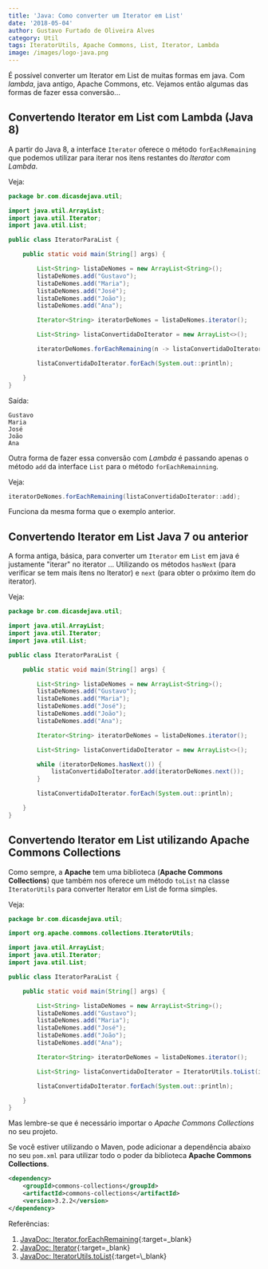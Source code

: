 ```yaml
---
title: 'Java: Como converter um Iterator em List'
date: '2018-05-04'
author: Gustavo Furtado de Oliveira Alves
category: Util
tags: IteratorUtils, Apache Commons, List, Iterator, Lambda
image: /images/logo-java.png
---
```


É possível converter um Iterator em List de muitas formas em java. Com _lambda_, java antigo, Apache Commons, etc.
Vejamos então algumas das formas de fazer essa conversão...

## Convertendo Iterator em List com Lambda (Java 8)

A partir do Java 8, a interface ```Iterator``` oferece o método ```forEachRemaining```
que podemos utilizar para iterar nos itens restantes do _Iterator_ com _Lambda_.

Veja:

```java
package br.com.dicasdejava.util;

import java.util.ArrayList;
import java.util.Iterator;
import java.util.List;

public class IteratorParaList {

    public static void main(String[] args) {

    	List<String> listaDeNomes = new ArrayList<String>();
    	listaDeNomes.add("Gustavo");
    	listaDeNomes.add("Maria");
    	listaDeNomes.add("José");
    	listaDeNomes.add("João");
    	listaDeNomes.add("Ana");

    	Iterator<String> iteratorDeNomes = listaDeNomes.iterator();

		List<String> listaConvertidaDoIterator = new ArrayList<>();

		iteratorDeNomes.forEachRemaining(n -> listaConvertidaDoIterator.add(n));

		listaConvertidaDoIterator.forEach(System.out::println);

    }
}

```

Saída:
```
Gustavo
Maria
José
João
Ana
```

Outra forma de fazer essa conversão com _Lambda_ é passando apenas o método ```add```
da interface ```List``` para o método ```forEachRemainning```.

Veja:

```java
iteratorDeNomes.forEachRemaining(listaConvertidaDoIterator::add);
```

Funciona da mesma forma que o exemplo anterior.

## Convertendo Iterator em List Java 7 ou anterior

A forma antiga, básica, para converter um ```Iterator``` em ```List``` em java
é justamente "iterar" no iterator ...
Utilizando os métodos ```hasNext``` (para verificar se tem mais ítens no Iterator) e ```next``` (para obter o próximo ítem do iterator).

Veja:

```java
package br.com.dicasdejava.util;

import java.util.ArrayList;
import java.util.Iterator;
import java.util.List;

public class IteratorParaList {

    public static void main(String[] args) {

    	List<String> listaDeNomes = new ArrayList<String>();
    	listaDeNomes.add("Gustavo");
    	listaDeNomes.add("Maria");
    	listaDeNomes.add("José");
    	listaDeNomes.add("João");
    	listaDeNomes.add("Ana");

    	Iterator<String> iteratorDeNomes = listaDeNomes.iterator();

		List<String> listaConvertidaDoIterator = new ArrayList<>();

		while (iteratorDeNomes.hasNext()) {
			listaConvertidaDoIterator.add(iteratorDeNomes.next());
		}

		listaConvertidaDoIterator.forEach(System.out::println);

    }
}
```

## Convertendo Iterator em List utilizando Apache Commons Collections

Como sempre, a **Apache** tem uma biblioteca (**Apache Commons Collections**)
que também nos oferece um método ```toList``` na classe ```IteratorUtils```
para converter Iterator em List de forma simples.

Veja:


```java
package br.com.dicasdejava.util;

import org.apache.commons.collections.IteratorUtils;

import java.util.ArrayList;
import java.util.Iterator;
import java.util.List;

public class IteratorParaList {

    public static void main(String[] args) {

    	List<String> listaDeNomes = new ArrayList<String>();
    	listaDeNomes.add("Gustavo");
    	listaDeNomes.add("Maria");
    	listaDeNomes.add("José");
    	listaDeNomes.add("João");
    	listaDeNomes.add("Ana");

    	Iterator<String> iteratorDeNomes = listaDeNomes.iterator();

		List<String> listaConvertidaDoIterator = IteratorUtils.toList(iteratorDeNomes);

		listaConvertidaDoIterator.forEach(System.out::println);

    }
}
```

Mas lembre-se que é necessário importar o _Apache Commons Collections_ no seu projeto.

Se você estiver utilizando o Maven, pode adicionar a dependência
abaixo no seu `pom.xml` para utilizar todo o poder da biblioteca **Apache Commons Collections**.

```xml
<dependency>
	<groupId>commons-collections</groupId>
	<artifactId>commons-collections</artifactId>
	<version>3.2.2</version>
</dependency>
```

Referências:

1. [JavaDoc: Iterator.forEachRemaining](https://docs.oracle.com/javase/8/docs/api/java/util/Iterator.html#forEachRemaining-java.util.function.Consumer-){:target=\_blank}
2. [JavaDoc: Iterator](https://docs.oracle.com/javase/8/docs/api/java/util/Iterator.html){:target=\_blank}
3. [JavaDoc: IteratorUtils.toList](https://commons.apache.org/proper/commons-collections/apidocs/org/apache/commons/collections4/IteratorUtils.html#toList(java.util.Iterator)){:target=\_blank}